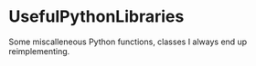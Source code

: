# UsefulPythonLibraries
Some miscalleneous Python functions, classes I always end up reimplementing.

